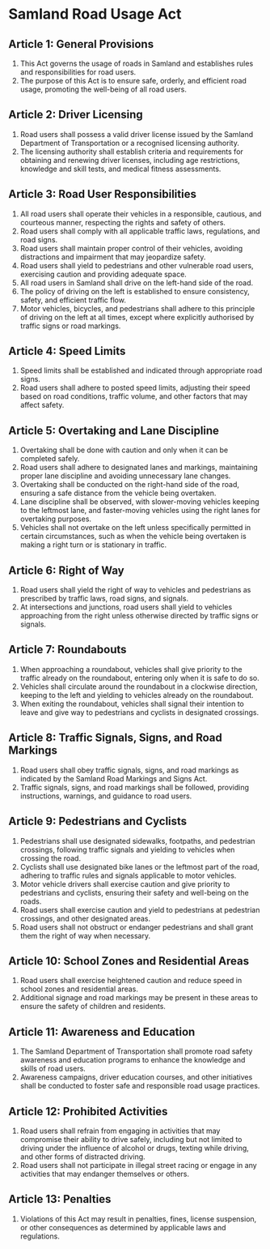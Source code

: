 # Samland Road Usage Act

## Article 1: General Provisions
1. This Act governs the usage of roads in Samland and establishes rules and responsibilities for road users.
2. The purpose of this Act is to ensure safe, orderly, and efficient road usage, promoting the well-being of all road users.

## Article 2: Driver Licensing
1. Road users shall possess a valid driver license issued by the Samland Department of Transportation or a recognised licensing authority.
2. The licensing authority shall establish criteria and requirements for obtaining and renewing driver licenses, including age restrictions, knowledge and skill tests, and medical fitness assessments.

## Article 3: Road User Responsibilities
1. All road users shall operate their vehicles in a responsible, cautious, and courteous manner, respecting the rights and safety of others.
2. Road users shall comply with all applicable traffic laws, regulations, and road signs.
3. Road users shall maintain proper control of their vehicles, avoiding distractions and impairment that may jeopardize safety.
4. Road users shall yield to pedestrians and other vulnerable road users, exercising caution and providing adequate space.
1. All road users in Samland shall drive on the left-hand side of the road.
2. The policy of driving on the left is established to ensure consistency, safety, and efficient traffic flow.
2. Motor vehicles, bicycles, and pedestrians shall adhere to this principle of driving on the left at all times, except where explicitly authorised by traffic signs or road markings.

## Article 4: Speed Limits
1. Speed limits shall be established and indicated through appropriate road signs.
2. Road users shall adhere to posted speed limits, adjusting their speed based on road conditions, traffic volume, and other factors that may affect safety.

## Article 5: Overtaking and Lane Discipline
1. Overtaking shall be done with caution and only when it can be completed safely.
2. Road users shall adhere to designated lanes and markings, maintaining proper lane discipline and avoiding unnecessary lane changes.
3. Overtaking shall be conducted on the right-hand side of the road, ensuring a safe distance from the vehicle being overtaken.
4. Lane discipline shall be observed, with slower-moving vehicles keeping to the leftmost lane, and faster-moving vehicles using the right lanes for overtaking purposes.
5. Vehicles shall not overtake on the left unless specifically permitted in certain circumstances, such as when the vehicle being overtaken is making a right turn or is stationary in traffic.

## Article 6: Right of Way
1. Road users shall yield the right of way to vehicles and pedestrians as prescribed by traffic laws, road signs, and signals.
2. At intersections and junctions, road users shall yield to vehicles approaching from the right unless otherwise directed by traffic signs or signals.

## Article 7: Roundabouts
1. When approaching a roundabout, vehicles shall give priority to the traffic already on the roundabout, entering only when it is safe to do so.
2. Vehicles shall circulate around the roundabout in a clockwise direction, keeping to the left and yielding to vehicles already on the roundabout.
3. When exiting the roundabout, vehicles shall signal their intention to leave and give way to pedestrians and cyclists in designated crossings.

## Article 8: Traffic Signals, Signs, and Road Markings
1. Road users shall obey traffic signals, signs, and road markings as indicated by the Samland Road Markings and Signs Act.
2. Traffic signals, signs, and road markings shall be followed, providing instructions, warnings, and guidance to road users.

## Article 9: Pedestrians and Cyclists
1. Pedestrians shall use designated sidewalks, footpaths, and pedestrian crossings, following traffic signals and yielding to vehicles when crossing the road.
2. Cyclists shall use designated bike lanes or the leftmost part of the road, adhering to traffic rules and signals applicable to motor vehicles.
3. Motor vehicle drivers shall exercise caution and give priority to pedestrians and cyclists, ensuring their safety and well-being on the roads.
4. Road users shall exercise caution and yield to pedestrians at pedestrian crossings, and other designated areas.
5. Road users shall not obstruct or endanger pedestrians and shall grant them the right of way when necessary.

## Article 10: School Zones and Residential Areas
1. Road users shall exercise heightened caution and reduce speed in school zones and residential areas.
2. Additional signage and road markings may be present in these areas to ensure the safety of children and residents.

## Article 11: Awareness and Education
1. The Samland Department of Transportation shall promote road safety awareness and education programs to enhance the knowledge and skills of road users.
2. Awareness campaigns, driver education courses, and other initiatives shall be conducted to foster safe and responsible road usage practices.

## Article 12: Prohibited Activities
1. Road users shall refrain from engaging in activities that may compromise their ability to drive safely, including but not limited to driving under the influence of alcohol or drugs, texting while driving, and other forms of distracted driving.
2. Road users shall not participate in illegal street racing or engage in any activities that may endanger themselves or others.

## Article 13: Penalties
1. Violations of this Act may result in penalties, fines, license suspension, or other consequences as determined by applicable laws and regulations.
